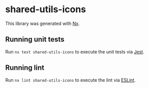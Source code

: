 # shared-utils-icons

This library was generated with [Nx](https://nx.dev).

## Running unit tests

Run `nx test shared-utils-icons` to execute the unit tests via [Jest](https://jestjs.io).

## Running lint

Run `nx lint shared-utils-icons` to execute the lint via [ESLint](https://eslint.org/).
